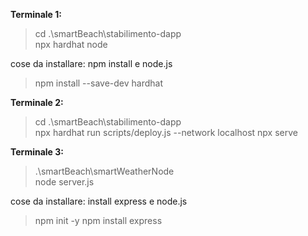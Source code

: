**Terminale 1:**
  > cd .\smartBeach\stabilimento-dapp\
  > npx hardhat node

  cose da installare: npm install e node.js
  > npm install --save-dev hardhat

**Terminale 2:**
  > cd .\smartBeach\stabilimento-dapp\
  > npx hardhat run scripts/deploy.js --network localhost
  > npx serve

**Terminale 3:**
  > .\smartBeach\smartWeatherNode\
  > node server.js

  cose da installare: install express e node.js
  > npm init -y
  > npm install express
